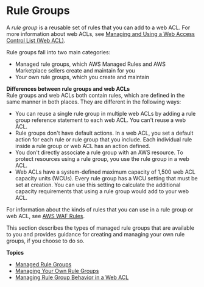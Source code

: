 # Rule Groups<a name="waf-rule-groups"></a>

A *rule group* is a reusable set of rules that you can add to a web ACL\. For more information about web ACLs, see [Managing and Using a Web Access Control List \(Web ACL\)](web-acl.md)\.

Rule groups fall into two main categories: 
+ Managed rule groups, which AWS Managed Rules and AWS Marketplace sellers create and maintain for you
+ Your own rule groups, which you create and maintain

**Differences between rule groups and web ACLs**  
Rule groups and web ACLs both contain rules, which are defined in the same manner in both places\. They are different in the following ways: 
+ You can reuse a single rule group in multiple web ACLs by adding a rule group reference statement to each web ACL\. You can't reuse a web ACL\.
+ Rule groups don't have default actions\. In a web ACL, you set a default action for each rule or rule group that you include\. Each individual rule inside a rule group or web ACL has an action defined\. 
+ You don't directly associate a rule group with an AWS resource\. To protect resources using a rule group, you use the rule group in a web ACL\. 
+ Web ACLs have a system\-defined maximum capacity of 1,500 web ACL capacity units \(WCUs\)\. Every rule group has a WCU setting that must be set at creation\. You can use this setting to calculate the additional capacity requirements that using a rule group would add to your web ACL\. 

For information about the kinds of rules that you can use in a rule group or web ACL, see [AWS WAF Rules](waf-rules.md)\.

This section describes the types of managed rule groups that are available to you and provides guidance for creating and managing your own rule groups, if you choose to do so\. 

**Topics**
+ [Managed Rule Groups](waf-managed-rule-groups.md)
+ [Managing Your Own Rule Groups](waf-user-created-rule-groups.md)
+ [Managing Rule Group Behavior in a Web ACL](waf-using-rule-groups.md)
